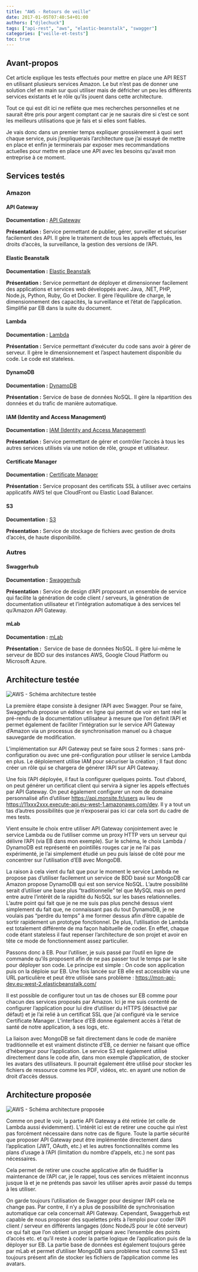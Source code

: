 ```yaml
---
title: "AWS - Retours de veille"
date: 2017-01-05T07:40:54+01:00
authors: ["djlechuck"]
tags: ["api-rest", "aws", "elastic-beanstalk", "swagger"]
categories: ["veille-et-tests"]
toc: true
---
```


## Avant-propos

Cet article explique les tests effectués pour mettre en place une API REST en
utilisant plusieurs services Amazon. Le but n’est pas de donner une solution
clef en main sur quoi utiliser mais de défricher un peu les différents services
existants et le rôle qu’ils jouent dans cette architecture.

Tout ce qui est dit ici ne reflète que mes recherches personnelles et ne
saurait être pris pour argent comptant car je ne saurais dire si c’est ce sont
les meilleurs utilisations que je fais et si elles sont fiables.

Je vais donc dans un premier temps expliquer grossièrement à quoi sert chaque
service, puis j’expliquerais l’architecture que j’ai essayé de mettre en place
et enfin je terminerais par exposer mes recommandations actuelles pour mettre
en place une API avec les besoins qu'avait mon entreprise à ce moment.

## Services testés

### Amazon

#### API Gateway

**Documentation :** [API Gateway](https://aws.amazon.com/fr/api-gateway/)

**Présentation :** Service permettant de publier, gérer, surveiller et
sécuriser facilement des API. Il gère le traitement de tous les appels
effectués, les droits d’accès, la surveillance, la gestion des versions de
l’API.

#### Elastic Beanstalk

**Documentation :** [Elastic Beanstalk](https://aws.amazon.com/fr/elasticbeanstalk/)

**Présentation :** Service permettant de déployer et dimensionner facilement
des applications et services web développés avec Java, .NET, PHP, Node.js,
Python, Ruby, Go et Docker. Il gère l’équilibre de charge, le dimensionnement
des capacités, la surveillance et l’état de l’application. Simplifié par EB
dans la suite du document.

#### Lambda

**Documentation :** [Lambda](https://aws.amazon.com/fr/lambda/)

**Présentation :** Service permettant d’exécuter du code sans avoir à gérer de
serveur. Il gère le dimensionnement et l’aspect hautement disponible du code.
Le code est stateless.

#### DynamoDB

**Documentation :** [DynamoDB](https://aws.amazon.com/fr/dynamodb/)

**Présentation :** Service de base de données NoSQL. Il gère la répartition des
données et du trafic de manière automatique.

#### IAM (Identity and Access Management)

**Documentation :** [IAM (Identity and Access Management)](https://aws.amazon.com/fr/iam/)

**Présentation :** Service permettant de gérer et contrôler l’accès à tous les
autres services utilisés via une notion de rôle, groupe et utilisateur.

#### Certificate Manager

**Documentation :** [Certificate Manager](https://aws.amazon.com/fr/certificate-manager/)

**Présentation :** Service proposant des certificats SSL à utiliser avec
certains applicatifs AWS tel que CloudFront ou Elastic Load Balancer.

#### S3

**Documentation :** [S3](https://aws.amazon.com/fr/s3/)

**Présentation :** Service de stockage de fichiers avec gestion de droits
d’accès, de haute disponibilité.

### Autres

#### Swaggerhub

**Documentation :** [Swaggerhub](https://swaggerhub.com/integrations/)

**Présentation :** Service de design d’API proposant un ensemble de service qui
facilite la génération de code client / serveurs, la génération de
documentation utilisateur et l’intégration automatique à des services tel
qu’Amazon API Gateway.

#### mLab

**Documentation :** [mLab](http://docs.mlab.com/)

**Présentation :**  Service de base de données NoSQL. Il gère lui-même le
serveur de BDD sur des instances AWS, Google Cloud Platform ou Microsoft Azure.

## Architecture testée

![AWS - Schéma architecture testée](/images/aws-schema-architecture-testee.png)

La première étape consiste à designer l’API avec Swagger. Pour se faire,
Swaggerhub propose un éditeur en ligne qui permet de voir en tant réel le
pré-rendu de la documentation utilisateur à mesure que l’on définit l’API et
permet également de faciliter l’intégration sur le service API Gateway d’Amazon
via un processus de synchronisation manuel ou à chaque sauvegarde de
modification.

L’implémentation sur API Gateway peut se faire sous 2 formes : sans
pré-configuration ou avec une pré-configuration pour utiliser le service
Lambda en plus. Le déploiement utilise IAM pour sécuriser la création ; Il
faut donc créer un rôle qui se chargera de générer l’API sur API Gateway.

Une fois l’API déployée, il faut la configurer quelques points. Tout d’abord,
on peut générer un certificat client qui servira à signer les appels effectués
par API Gateway. On peut également configurer un nom de domaine personnalisé
afin d’utiliser https://api.monsite.fr/users au lieu de
https://11xxx2xxx.execute-api.eu-west-1.amazonaws.com/dev. Il y a tout un tas
d’autres possibilités que je n’exposerai pas ici car cela sort du cadre de mes
tests.

Vient ensuite le choix entre utiliser API Gateway conjointement avec le service
Lambda ou de l’utiliser comme un proxy HTTP vers un serveur qui délivre l’API
(via EB dans mon exemple). Sur le schéma, le choix Lambda / DynamoDB est
représenté en pointillés rouges car je ne l’ai pas expérimenté, je l’ai
simplement étudié un peu puis laissé de côté pour me concentrer sur
l’utilisation d’EB avec MongoDB.

La raison à cela vient du fait que pour le moment le service Lambda ne propose
pas d’utiliser facilement un service de BDD basé sur MongoDB car Amazon
propose DynamoDB qui est son service NoSQL. L’autre possibilité serait
d’utiliser une base plus “traditionnelle” tel que MySQL mais on perd entre
autre l’intérêt de la rapidité du NoSQL sur les bases relationnelles. L’autre
point qui fait que je ne me suis pas plus penché dessus vient simplement du
fait que, ne connaissant pas du tout DynamoDB, je ne voulais pas “perdre du
temps” à me former dessus afin d’être capable de sortir rapidement un
prototype fonctionnel. De plus, l’utilisation de Lambda est totalement
différente de ma façon habituelle de coder. En effet, chaque code étant
stateless il faut repenser l’architecture de son projet et avoir en tête ce
mode de fonctionnement assez particulier.

Passons donc à EB. Pour l’utiliser, je suis passé par l’outil en ligne de
commande qu’ils proposent afin de ne pas passer tout le temps par le site pour
déployer son code. Le principe est simple : On code son application puis on la
déploie sur EB. Une fois lancée sur EB elle est accessible via une URL
particulière et peut être utilisée sans problème :
https://mon-api-dev.eu-west-2.elasticbeanstalk.com/

Il est possible de configurer tout un tas de choses sur EB comme pour chacun
des services proposés par Amazon. Ici je me suis contenté de configurer
l’application pour lui dire d’utiliser du HTTPS (désactivé par défaut) et je
l’ai relié à un certificat SSL que j’ai configuré via le service Certificate
Manager. L’interface d’EB donne également accès à l’état de santé de notre
application, à ses logs, etc.

La liaison avec MongoDB se fait directement dans le code de manière
traditionnelle et est vraiment distincte d’EB, ce dernier ne faisant que
office d’hébergeur pour l’application. Le service S3 est également utilisé
directement dans le code afin, dans mon exemple d’application, de stocker les
avatars des utilisateurs. Il pourrait également être utilisé pour stocker les
fichiers de ressource comme les PDF, vidéos, etc. en ayant une notion de droit
d’accès dessus.

## Architecture proposée

![AWS - Schéma architecture proposée](/images/aws-schema-architecture-proposee.png)

Comme on peut le voir, la partie API Gateway a été retirée (et celle de Lambda
aussi évidemment). L’intérêt ici est de retirer une couche qui n’est pas
forcément nécessaire dans notre cas de figure. Toute la partie sécurité que
proposer API Gateway peut être implémentée directement dans l’application (JWT,
OAuth, etc.) et les autres fonctionnalités comme les plans d’usage à l’API
(limitation du nombre d’appels, etc.) ne sont pas nécessaires.

Cela permet de retirer une couche applicative afin de fluidifier la maintenance
de l’API car, je le rappel, tous ces services m’étaient inconnus jusque là et
je ne prétends pas savoir les utiliser après avoir passé du temps à les
utiliser.

On garde toujours l’utilisation de Swagger pour designer l’API cela ne change
pas. Par contre, il n’y a plus de possibilité de synchronisation automatique
car cela concernait API Gateway. Cependant, Swaggerhub est capable de nous
proposer des squelettes prêts à l’emploi pour coder l’API client / serveur en
différents langages (donc NodeJS pour le côté serveur) ce qui fait que l’on
obtient un projet préparé avec l’ensemble des points d’accès etc. et qu’il
reste à coder la partie logique de l’application puis de la déployer sur EB.
La partie base de données est également toujours gérée par mLab et permet
d’utiliser MongoDB sans problème tout comme S3 est toujours présent afin de
stocker les fichiers de l’application comme les avatars.

